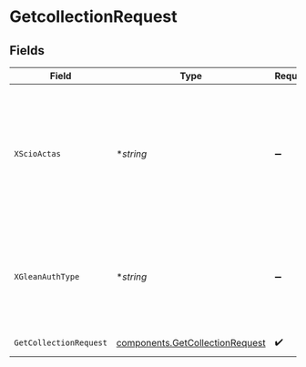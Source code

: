 # GetcollectionRequest


## Fields

| Field                                                                                                                    | Type                                                                                                                     | Required                                                                                                                 | Description                                                                                                              |
| ------------------------------------------------------------------------------------------------------------------------ | ------------------------------------------------------------------------------------------------------------------------ | ------------------------------------------------------------------------------------------------------------------------ | ------------------------------------------------------------------------------------------------------------------------ |
| `XScioActas`                                                                                                             | **string*                                                                                                                | :heavy_minus_sign:                                                                                                       | Email address of a user on whose behalf the request is intended to be made (should be non-empty only for global tokens). |
| `XGleanAuthType`                                                                                                         | **string*                                                                                                                | :heavy_minus_sign:                                                                                                       | Auth type being used to access the endpoint (should be non-empty only for global tokens).                                |
| `GetCollectionRequest`                                                                                                   | [components.GetCollectionRequest](../../models/components/getcollectionrequest.md)                                       | :heavy_check_mark:                                                                                                       | GetCollection request                                                                                                    |